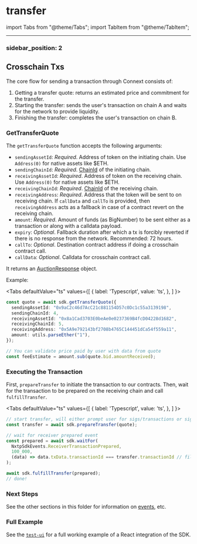 # transfer

import Tabs from "@theme/Tabs"; import TabItem from "@theme/TabItem";

***

### sidebar\_position: 2

## Crosschain Txs

The core flow for sending a transaction through Connext consists of:

1. Getting a transfer quote: returns an estimated price and commitment for the transfer.
2. Starting the transfer: sends the user's transaction on chain A and waits for the network to provide liquidity.
3. Finishing the transfer: completes the user's transaction on chain B.

### GetTransferQuote

The `getTransferQuote` function accepts the following arguments:

* `sendingAssetId`: _Required_. Address of token on the initiating chain. Use `Address(0)` for native assets like $ETH.
* `sendingChainId`: _Required_. [ChainId](https://chainid.network/) of the initiating chain.
* `receivingAssetId`: _Required_. Address of token on the receiving chain. Use `Address(0)` for native assets like $ETH.
* `receivingChainId`: _Required_. [ChainId](https://chainid.network/) of the receiving chain.
* `receivingAddress`: _Required_. Address that the token will be sent to on receiving chain. If `callData` and `callTo` is provided, then `receivingAddress` acts as a fallback in case of a contract revert on the receiving chain.
* `amount`: _Required_. Amount of funds (as BigNumber) to be sent either as a transaction or along with a calldata payload.
* `expiry`: _Optional_. Fallback duration after which a tx is forcibly reverted if there is no response from the network. Recommended: 72 hours.
* `callTo`: _Optional_. Destination contract address if doing a crosschain contract call.
* `callData`: _Optional_. Calldata for crosschain contract call.

It returns an [AuctionResponse](https://github.com/connext/nxtp/blob/c4-68/packages/utils/src/messaging.ts#L259) object.

Example:

\<Tabs defaultValue="ts" values={\[ { label: 'Typescript', value: 'ts', }, ] }>

```ts
const quote = await sdk.getTransferQuote({
  sendingAssetId: "0x9aC2c46d7AcC21c881154D57c0Dc1c55a3139198",
  sendingChainId: 4,
  receivingAssetId: "0x8a1Cad3703E0beAe0e0237369B4fcD04228d1682",
  receivingChainId: 5,
  receivingAddress: "0x5A9e792143bf2708b4765C144451dCa54f559a11",
  amount: utils.parseEther("1"),
});

// You can validate price paid by user with data from quote
const feeEstimate = amount.sub(quote.bid.amountReceived);
```

### Executing the Transaction

First, `prepareTransfer` to initiate the transaction to our contracts. Then, wait for the transaction to be prepared on the receiving chain and call `fulfillTransfer`.

\<Tabs defaultValue="ts" values={\[ { label: 'Typescript', value: 'ts', }, ] }>

```ts
// start transfer, will either prompt user for sigs/transactions or sign with unlocked account
const transfer = await sdk.prepareTransfer(quote);

// wait for receiver prepared event
const prepared = await sdk.waitFor(
  NxtpSdkEvents.ReceiverTransactionPrepared,
  100_000,
  (data) => data.txData.transactionId === transfer.transactionId // filter function
);

await sdk.fulfillTransfer(prepared);
// done!
```

### Next Steps

See the other sections in this folder for information on [events](events/), etc.

### Full Example

See the [`test-ui`](https://github.com/connext/nxtp/tree/main/packages/test-ui) for a full working example of a React integration of the SDK.

